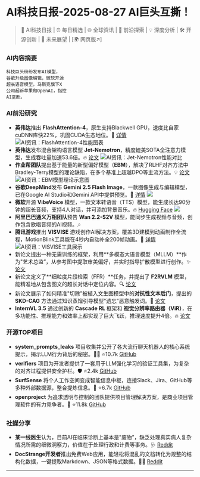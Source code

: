 
# AI科技日报-2025-08-27 AI巨头互撕！
> 🤖 AI科技日报 | ⏰ 每日精选 | 🌐 全球资讯 | 🔬 前沿探索 | 💡 深度分析 | 🛠️ 开源创新 | 🚀 未来展望 | [🌍 网页版↗️]
### **AI内容摘要**
```
科技巨头纷纷发布AI模型，
谷歌升级图像编辑，微软开源
超长语音模型。马斯克旗下X
公司起诉苹果和OpenAI，指控
AI垄断。
```
### AI前沿研究
*   **英伟达**推出 **FlashAttention-4**，原生支持Blackwell GPU，速度比自家cuDNN库快22%，巩固CUDA生态地位。🚀 [详情](https://www.jiqizhixin.com/articles/2025-08-26-13)
    ![AI资讯：FlashAttention-4性能图表](https://source.hubtoday.app/images/2025/08/news_01k3khdx3cfq1a71a3fm1hk602.avif)
*   **英伟达**发布混合架构语言模型 **Jet-Nemotron**，精度媲美SOTA全注意力模型，生成吞吐量加速53.6倍。🔥 [论文](https://www.arxiv.org/pdf/2508.15884)
    ![AI资讯：Jet-Nemotron性能对比](https://source.hubtoday.app/images/2025/08/news_01k3khe2nze4wv2vxj3fr17t5a.avif)
*   **作业帮团队**提出基于能量的新型偏好模型（**EBM**），解决了RLHF对齐方法中Bradley-Terry模型的理论缺陷，在多个基准上超越DPO等主流方法。💡 [论文](https://openreview.net/forum?id=t5QNCIltAn)
    ![AI资讯：EBM模型理论示意图](https://source.hubtoday.app/images/2025/08/news_01k3khe8ezeeq8qtgraw08reas.avif)
*   **谷歌DeepMind**发布 **Gemini 2.5 Flash Image**，一款图像生成与编辑模型，已在Google AI Studio和Gemini API中提供预览。🍌 [详情](https://deepmind.google/discover/blog/image-editing-in-gemini-just-got-a-major-upgrade/)
    ![](https://storage.googleapis.com/gweb-uniblog-publish-prod/images/GemPix_SS.width-1300.jpg)
*   **微软**开源 **VibeVoice** 模型，一款文本转语音（TTS）模型，能生成长达90分钟的超长音频，支持4人对话，并可添加背景音乐。🔥 [Hugging Face](https://huggingface.co/microsoft/VibeVoice-1.5B)
    ![](https://mmbiz.qpic.cn/sz_mmbiz_jpg/bVibMfbuuqMnyaa46qDUicciaqeVZpYvXiaRrhUn6X9icgicZR7HFRibZfyKGQLUYkGiboUFdzFN8QPnTXG54j2bcJfmmQ/0?wx_fmt=jpeg)
*   **阿里巴巴通义万相团队**预告 **Wan 2.2-S2V** 模型，能同步生成视频与音频，创作包含歌唱音频的AI视频。🎶
*   **腾讯游戏**推出 **VISVISE** 游戏创作AI解决方案，覆盖3D建模到动画制作全流程，MotionBlink工具能在4秒内自动补全200帧动画。🎨 [详情](https://mp.weixin.qq.com/s?__biz=MzIzNjc1NzUzMw==&mid=2247821091&idx=1&sn=f44d0b7ec38dab6ed077ebb7a82209b8)
    ![AI资讯：VISVISE工具展示](https://source.hubtoday.app/images/2025/08/news_01k3khdptjepe92vwwfj7dp2y2.gif)
*   新论文提出一种无需训练的框架，利用**多模态大语言模型（MLLM）**作为"艺术总监”，从参考图中提取审美偏好，并实时指导扩散模型进行创作。✨ [论文](https://arxiv.org/abs/2508.17718)
*   新论文定义了**细粒度片段检索（FFR）**任务，并提出了 **F2RVLM** 模型，能精准地从包含图文的超长对话中定位内容。🔍 [论文](https://arxiv.org/abs/2508.17714)
*   新论文展示了如何精准"切除”被植入文生图模型中的**对抗性文本后门**，提出的 **SKD-CAG** 方法通过知识蒸馏引导模型"遗忘”恶意触发词。👻 [论文](https://arxiv.org/abs/2508.18235)
*   **InternVL 3.5** 通过创新的 **Cascade RL** 框架和 **视觉分辨率路由器（ViR）**，在多功能性、推理能力和效率上都实现了巨大飞跃，推理速度提升4倍。🔥 [论文](https://arxiv.org/abs/2508.18265)
### 开源TOP项目
*   **system_prompts_leaks** 项目收集并公开了各大流行聊天机器人的核心系统提示，揭示LLM行为背后的秘密。🕵️‍♂️ ⭐10.7k [GitHub](https://github.com/asgeirtj/system_prompts_leaks)
*   **verifiers** 项目为开发者提供了一套用于LLM强化学习的验证工具集，为复杂的对齐过程提供安全护栏。🛡️ ⭐2.4k [GitHub](https://github.com/willccbb/verifiers)
*   **SurfSense** 将个人工作空间变成智能信息中枢，连接Slack、Jira、GitHub等多种外部数据源，整合提炼信息。🌊 ⭐6.7k [GitHub](https://github.com/MODSetter/SurfSense)
*   **openproject** 为追求透明与控制的团队提供项目管理解决方案，是商业项目管理软件的有力竞争者。🚀 ⭐11.8k [GitHub](https://github.com/opf/openproject)
### 社媒分享
*   **某一线医生**认为，目前AI在临床诊断上基本是"废物”，缺乏处理真实病人复杂情况所需的细微洞察力，价值在于处理行政和计费等事务。🩺 [Reddit](https://www.reddit.com/r/artificial/comments/1n0kgcg/i_work_in_healthcareai_is_garbage/)
*   **DocStrange开发者**推出免费Web应用，能轻松将混乱的文档转化为规整的结构化数据，一键提取Markdown、JSON等格式数据。📄✨ [Reddit](https://www.reddit.com/r/MachineLearning/comments/1n0jwj7/p_docstrange_structured_data_extraction_from/)
---